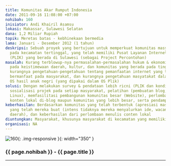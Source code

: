 ```yaml
---
title: Komunitas Akar Rumput Indonesia
date: 2011-09-16 11:08:00 +07:00
nohibah: 160
inisiator: Andi Khairil Asamsu
lokasi: Makassar, Sulawesi Selatan
dana: 1,2 Miliar Rupiah
topik: Meretas batas - kebhinekaan bermedia
lama: Januari - Desember 2012 (1 tahun)
deskripsi: Sebuah proyek yang bertujuan untuk memperkuat komunitas masyarakat, khususnya
  pada kecamatan tertinggal, yang telah memiliki Pusat Layanan Internet Kecamatan
  (PLIK) yang berada di Sulawesi (sebagai Project Percontohan)
masalah: Kurang terblowup-nya permasalahan-permasalahan hukum & ekonomi ataupun sampai
  pada keistimewaan daerah, kultur, dan komunitas yang berada pada tinggat kecamatan;
  kurangnya pengetahuan-pengetahuan tentang pemanfaatan internet yang tepat guna &
  bermanfaat pada masyarakat, dan kurangnya pengetahuan masyatakat dalam menggunakan
  OS hasil anak negri (yang dipakai dalam OS Plik)
solusi: Dengan melakukan survey & pendataan lebih ricni (PLIK dan kondisi sosial masyarakat),
  sosialisasi projek pada setiap masyarakat, pelatihan (pembuatan blog, dan penggunaan
  Linux), memfasilitasi pembangunan komunitas besar (Website), perlombaan menulis
  konten lokal di-blog maupun komunitas yang lebih besar, serta pendampingan dan monitoring
keberhasilan: Berdasarkan komunitas yang telah terbentuk (apresiasi masyarakat), blog
  yang telah mereka buat (intens tidaknya mereka menyalurkan ide, wacana, dan isu
  daerah), dan keberhasilan dari perlombaan menulis conten lokal
diuntungkan: Masyarakat, khusunya masyarakat di kecamatan yang memiliki PLIK
organisasi: NA
---
```


![160](/static/img/hibahcmb/160.png){: .img-responsive }{: width="350" }

### {{ page.nohibah }} - {{ page.title }}

---
